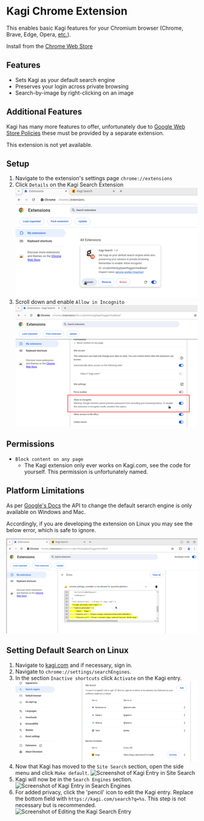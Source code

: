 # Kagi Chrome Extension

This enables basic Kagi features for your Chromium browser (Chrome, Brave, Edge, Opera, [etc.](https://en.wikipedia.org/wiki/Chromium_(web_browser)#Browsers_based_on_Chromium)).

Install from the [Chrome Web Store](https://chrome.google.com/webstore/detail/kagi-search-for-chrome/cdglnehniifkbagbbombnjghhcihifij)

## Features
- Sets Kagi as your default search engine
- Preserves your login across private browsing
- Search-by-image by right-clicking on an image

## Additional Features
Kagi has many more features to offer, unfortunately due to [Google Web Store Policies](https://developer.chrome.com/docs/webstore/troubleshooting/#single-use) these must be provided by a separate extension.

This extension is not yet available.

## Setup
  1. Navigate to the extension's settings page `chrome://extensions`
  1. Click `Details` on the Kagi Search Extension ![Screenshot of Extensions Page](docs/show-extensions.png)
  2. Scroll down and enable `Allow in Incognito` ![Screenshot of Extensions Settings](docs/allow-incognito.png)

## Permissions
- `Block content on any page`
  - The Kagi extension only ever works on Kagi.com, see the code for yourself. This permission is unfortunately named.

## Platform Limitations
As per [Google's Docs](https://developer.chrome.com/docs/extensions/reference/manifest/chrome-settings-override) the API to change the default serarch engine is only available on Windows and Mac.

Accordingly, if you are developing the extension on Linux you may see the below error, which is safe to ignore.

![Platform Error Screenshot](docs/unsupported-platform.png)


## Setting Default Search on Linux
1. Navigate to [kagi.com](https://kagi.com) and if necessary, sign in.
2. Navigate to `chrome://settings/searchEngines`.
3. In the section `Inactive shortcuts` click `Activate` on the Kagi entry. ![Screenshot of Kagi Entry in Inactive Shortcuts](docs/inactive-shortcuts.png)
4. Now that Kagi has moved to the `Site Search` section, open the side menu and click `Make default`. ![Screenshot of Kagi Entry in Site Search](docs/site-search.png)
5. Kagi will now be in the `Search Engines` section. ![Screenshot of Kagi Entry in Search Engines](docs/search-engines.png)
6. For added privacy, click the 'pencil' icon to edit the Kagi entry. Replace the bottom field with `https://kagi.com/search?q=%s`. This step is not necessary but is recommended. ![Screenshot of Editing the Kagi Search Entry](docs/edit-search-engine.png)
